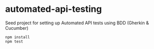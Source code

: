 # automated-api-testing
Seed project for setting up Automated API tests using BDD (Gherkin &amp; Cucumber)

`npm install`  
`npm test`
